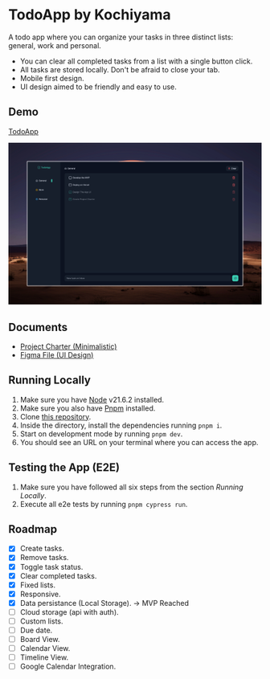 # TodoApp by Kochiyama

A todo app where you can organize your tasks in three distinct lists: general, work and personal.

- You can clear all completed tasks from a list with a single button click.
- All tasks are stored locally. Don't be afraid to close your tab.
- Mobile first design.
- UI design aimed to be friendly and easy to use.

## Demo

[TodoApp](https://tasks.marcelokochiyama.com)

![Preview](https://github.com/Kochiyama/todoapp/blob/master/.github/preview.jpeg)

## Documents 

- [Project Charter (Minimalistic)](https://github.com/Kochiyama/todoapp/blob/master/.github/project-charter.pdf)
- [Figma File (UI Design)](https://www.figma.com/design/o8TddTPLpdggi7RccQKExB/TodoApp?node-id=0-1&t=kNjbTzclzcSSqJ80-1)

## Running Locally

1. Make sure you have [Node](https://nodejs.org/en/download/package-manager) v21.6.2 installed.
2. Make sure you also have [Pnpm](https://pnpm.io/) installed.
3. Clone [this repository](https://github.com/Kochiyama/todoapp).
4. Inside the directory, install the dependencies running `pnpm i`.
5. Start on development mode by running `pnpm dev`.
6. You should see an URL on your terminal where you can access the app.

## Testing the App (E2E)

1. Make sure you have followed all six steps from the section *Running Locally*.
2. Execute all e2e tests by running `pnpm cypress run`.

## Roadmap

- [x] Create tasks.
- [x] Remove tasks.
- [x] Toggle task status.
- [x] Clear completed tasks.
- [x] Fixed lists.
- [x] Responsive.
- [x] Data persistance (Local Storage). -> MVP Reached
- [ ] Cloud storage (api with auth).
- [ ] Custom lists.
- [ ] Due date.
- [ ] Board View.
- [ ] Calendar View.
- [ ] Timeline View.
- [ ] Google Calendar Integration.
